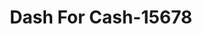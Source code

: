 ---
f_zip-code: 45690
f_state-code: OH
title: Dash For Cash-15678
f_phone: 740-941-1033
f_city-only: Waverly
f_address: 505 West Emmitt Avenue Suite 1 Waverly
f_location-unique-id: '15678'
slug: dash-for-cash-15678
updated-on: '2024-05-30T13:46:58.046Z'
created-on: '2024-05-30T13:36:59.803Z'
published-on: '2024-05-30T13:54:32.469Z'
f_city-state: cms/city/waverly-oh.md
f_company: cms/company/dash-for-cash.md
f_state: cms/state/ohio.md
layout: '[payday-loan].html'
tags: payday-loan
---